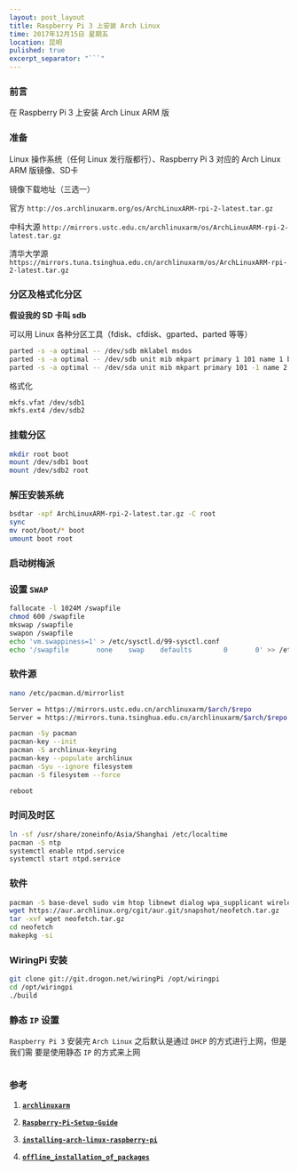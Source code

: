 ```yaml
---
layout: post_layout
title: Raspberry Pi 3 上安装 Arch Linux
time: 2017年12月15日 星期五
location: 昆明
pulished: true
excerpt_separator: "```"
---
```


### 前言

在 Raspberry Pi 3 上安装 Arch Linux ARM 版

### 准备

Linux 操作系统（任何 Linux 发行版都行）、Raspberry Pi 3 对应的 Arch Linux ARM 版镜像、SD卡

镜像下载地址（三选一）

官方 `http://os.archlinuxarm.org/os/ArchLinuxARM-rpi-2-latest.tar.gz`

中科大源 `http://mirrors.ustc.edu.cn/archlinuxarm/os/ArchLinuxARM-rpi-2-latest.tar.gz`

清华大学源 `https://mirrors.tuna.tsinghua.edu.cn/archlinuxarm/os/ArchLinuxARM-rpi-2-latest.tar.gz`

### 分区及格式化分区

**假设我的 SD 卡叫 sdb**

可以用 Linux 各种分区工具（fdisk、cfdisk、gparted、parted 等等）

```bash
parted -s -a optimal -- /dev/sdb mklabel msdos
parted -s -a optimal -- /dev/sdb unit mib mkpart primary 1 101 name 1 boot
parted -s -a optimal -- /dev/sda unit mib mkpart primary 101 -1 name 2 rootfs
```

格式化

```bash
mkfs.vfat /dev/sdb1
mkfs.ext4 /dev/sdb2
```

### 挂载分区

```bash
mkdir root boot
mount /dev/sdb1 boot
mount /dev/sdb2 root
```

### 解压安装系统

```bash
bsdtar -xpf ArchLinuxARM-rpi-2-latest.tar.gz -C root
sync
mv root/boot/* boot
umount boot root
```

### 启动树梅派

### 设置 `SWAP`

```bash
fallocate -l 1024M /swapfile
chmod 600 /swapfile
mkswap /swapfile
swapon /swapfile
echo 'vm.swappiness=1' > /etc/sysctl.d/99-sysctl.conf
echo '/swapfile       none    swap    defaults        0       0' >> /etc/fstab
```

### 软件源

```bash
nano /etc/pacman.d/mirrorlist

Server = https://mirrors.ustc.edu.cn/archlinuxarm/$arch/$repo
Server = https://mirrors.tuna.tsinghua.edu.cn/archlinuxarm/$arch/$repo

pacman -Sy pacman
pacman-key --init
pacman -S archlinux-keyring
pacman-key --populate archlinux
pacman -Syu --ignore filesystem
pacman -S filesystem --force

reboot
```

### 时间及时区

```bash
ln -sf /usr/share/zoneinfo/Asia/Shanghai /etc/localtime
pacman -S ntp
systemctl enable ntpd.service
systemctl start ntpd.service
```

### 软件

```bash
pacman -S base-devel sudo vim htop libnewt dialog wpa_supplicant wireless_tools iw
wget https://aur.archlinux.org/cgit/aur.git/snapshot/neofetch.tar.gz
tar -xvf wget neofetch.tar.gz
cd neofetch
makepkg -si
```

### WiringPi 安装

```bash
git clone git://git.drogon.net/wiringPi /opt/wiringpi
cd /opt/wiringpi
./build
```

### 静态 `IP` 设置

`Raspberry Pi 3` 安装完 `Arch Linux` 之后默认是通过 `DHCP` 的方式进行上网，但是我们需
要是使用静态 `IP` 的方式来上网

```bash

``` 

### 参考

1. [**`archlinuxarm`**](https://archlinuxarm.org/platforms/armv8/broadcom/raspberry-pi-3#installation)

2. [**`Raspberry-Pi-Setup-Guide`**](https://github.com/phortx/Raspberry-Pi-Setup-Guide)

3. [**`installing-arch-linux-raspberry-pi`**](https://www.novaspirit.com/2017/04/25/installing-arch-linux-raspberry-pi/)

4. [**`offline_installation_of_packages`**](https://wiki.archlinux.org/index.php/offline_installation_of_packages)
